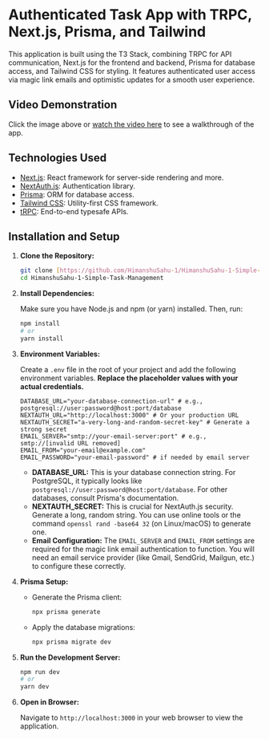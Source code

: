  # Authenticated Task App with TRPC, Next.js, Prisma, and Tailwind

This application is built using the T3 Stack, combining TRPC for API communication, Next.js for the frontend and backend, Prisma for database access, and Tailwind CSS for styling. It features authenticated user access via magic link emails and optimistic updates for a smooth user experience.

## Video Demonstration



Click the image above or [watch the video here](https://drive.google.com/file/d/1wZJXBQMeVnO8HOnN59Z-BrIgQGFlC5hT/view?usp=sharing) to see a walkthrough of the app.

## Technologies Used

*   [Next.js](https://nextjs.org): React framework for server-side rendering and more.
*   [NextAuth.js](https://next-auth.js.org): Authentication library.
*   [Prisma](https://prisma.io): ORM for database access.
*   [Tailwind CSS](https://tailwindcss.com): Utility-first CSS framework.
*   [tRPC](https://trpc.io): End-to-end typesafe APIs.

## Installation and Setup

1.  **Clone the Repository:**

    ```bash
    git clone [https://github.com/HimanshuSahu-1/HimanshuSahu-1-Simple-Task-Management.git](https://github.com/HimanshuSahu-1/HimanshuSahu-1-Simple-Task-Management.git)
    cd HimanshuSahu-1-Simple-Task-Management
    ```

2.  **Install Dependencies:**

    Make sure you have Node.js and npm (or yarn) installed. Then, run:

    ```bash
    npm install
    # or
    yarn install
    ```

3.  **Environment Variables:**

    Create a `.env` file in the root of your project and add the following environment variables. **Replace the placeholder values with your actual credentials.**

    ```
    DATABASE_URL="your-database-connection-url" # e.g., postgresql://user:password@host:port/database
    NEXTAUTH_URL="http://localhost:3000" # Or your production URL
    NEXTAUTH_SECRET="a-very-long-and-random-secret-key" # Generate a strong secret
    EMAIL_SERVER="smtp://your-email-server:port" # e.g., smtp://[invalid URL removed]
    EMAIL_FROM="your-email@example.com"
    EMAIL_PASSWORD="your-email-password" # if needed by email server
    ```
    *   **DATABASE_URL:** This is your database connection string. For PostgreSQL, it typically looks like `postgresql://user:password@host:port/database`. For other databases, consult Prisma's documentation.
    *   **NEXTAUTH_SECRET:** This is crucial for NextAuth.js security. Generate a long, random string. You can use online tools or the command `openssl rand -base64 32` (on Linux/macOS) to generate one.
    *   **Email Configuration:** The `EMAIL_SERVER` and `EMAIL_FROM` settings are required for the magic link email authentication to function. You will need an email service provider (like Gmail, SendGrid, Mailgun, etc.) to configure these correctly.

4.  **Prisma Setup:**

    *   Generate the Prisma client:

        ```bash
        npx prisma generate
        ```

    *   Apply the database migrations:

        ```bash
        npx prisma migrate dev
        ```

5.  **Run the Development Server:**

    ```bash
    npm run dev
    # or
    yarn dev
    ```

6.  **Open in Browser:**

    Navigate to `http://localhost:3000` in your web browser to view the application.

